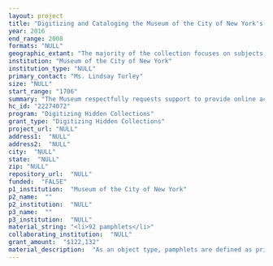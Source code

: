 ```yaml
--- 
layout: project 
title: "Digitizing and Cataloging the Museum of the City of New York's Pamphlet Collection"
year: 2016
end_range: 2008
formats: "NULL"
geographic_extant: "The majority of the collection focuses on subjects, businesses, individuals, and events related to New York City. Approximately 5% or less discuss broader topics of national scope or statewide significance."
institution: "Museum of the City of New York"
institution_type: "NULL"
primary_contact: "Ms. Lindsay Turley"
size: "NULL"
start_range: "1706"
summary: "The Museum respectfully requests support to provide online access to one of our largest bodies of research materials, the Pamphlet Collection, through cataloging and digitization. This collection contains nearly 1,800 multipage items. The materials cover a variety of topics primarily related to New York City, including city statistics, historical accounts of events and organizations, proposals for infrastructure projects (some never realized), and small pictorial publications portraying the lives of specific individuals and places. Many of the materials in this collection were independently produced by small organizations and not widely distributed or retained. The bulk of the pamphlets range in date from the late 19th through 20th centuries, a small portion was published in the early 1700s, and many are undated. Upon project completion, the digital images and associated descriptive metadata will be freely available and publicly searchable via the Museum's online Collections Portal at http://collections.mcny.org."
hc_id: "22274072"
program: "Digitizing Hidden Collections"
grant_type: "Digitizing Hidden Collections"
project_url: "NULL"
address1:  "NULL"
address2:  "NULL"
city:  "NULL"
state:  "NULL"
zip: "NULL"
repository_url:  "NULL"
funded:  "FALSE"
p1_institution:  "Museum of the City of New York"
p2_name:  ""
p2_institution:  "NULL"
p3_name:  ""
p3_institution:  "NULL"
material_string: "<li>92 pamphlets</li>"
collaborating_institution:  "NULL"
grant_amount:  "$122,132"
material_description:  "As an object type, pamphlets are defined as printed and bound works with a soft cover that address a particular subject. The popularity of this communication form dates back to the 15th century when the advent of the printing press allowed for cheap production of multiples, increasing the ability of authors to communicate their ideas to a broad audience. Small groups like the Holland Society and the New York Scottish Societies, commercial organizations such as the Flushing Chamber of Commerce and the Bronx Board of Trade, and historical societies and neighborhood associations throughout the five boroughs independently produced much of the material in this collection. While the bulk of the material dates between the late 19th and 20th centuries, a small portion was published in the 1700s, and a considerable amount is undated. This material complements the Museum's other holdings, which largely document the personal, social, and civic lives of New Yorkers, by serving as testament to the everyday activities and interests that shape a metropolis the size of New York City. The pamphlets address a number of infrastructure projects such as highways, hospitals, post offices, and the Municipal Consolidation; and provide statistics on such topics as education and park use. The collection includes published addresses delivered on topics such as crime and real estate, and documents historical perspectives on subjects as wide ranging as General Washington and the Revolutionary War, the Civil War Draft Riots, and the history of many of the city's businesses. The Pamphlet Collection is an artificial collection assembled by Museum staff from the 1920s to the present from multiple donors, including collectors, authors, and institutions. Just under half of the collection is accessioned, roughly 3% has donor information but was never formally accessioned by the Museum, and the remainder lacks clear provenance."
---
```


